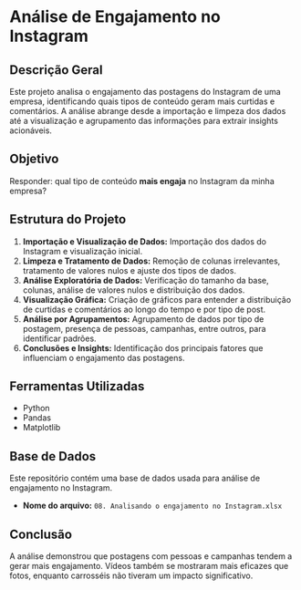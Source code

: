 # Análise de Engajamento no Instagram

## Descrição Geral

Este projeto analisa o engajamento das postagens do Instagram de uma empresa, identificando quais tipos de conteúdo geram mais curtidas e comentários. A análise abrange desde a importação e limpeza dos dados até a visualização e agrupamento das informações para extrair insights acionáveis.

## Objetivo

Responder: qual tipo de conteúdo **mais engaja** no Instagram da minha empresa?

## Estrutura do Projeto

1. **Importação e Visualização de Dados:** Importação dos dados do Instagram e visualização inicial.
2. **Limpeza e Tratamento de Dados:** Remoção de colunas irrelevantes, tratamento de valores nulos e ajuste dos tipos de dados.
3. **Análise Exploratória de Dados:** Verificação do tamanho da base, colunas, análise de valores nulos e distribuição dos dados.
4. **Visualização Gráfica:** Criação de gráficos para entender a distribuição de curtidas e comentários ao longo do tempo e por tipo de post.
5. **Análise por Agrupamentos:** Agrupamento de dados por tipo de postagem, presença de pessoas, campanhas, entre outros, para identificar padrões.
6. **Conclusões e Insights:** Identificação dos principais fatores que influenciam o engajamento das postagens.

## Ferramentas Utilizadas

- Python
- Pandas
- Matplotlib

## Base de Dados

Este repositório contém uma base de dados usada para análise de engajamento no Instagram.

- **Nome do arquivo:** `08. Analisando o engajamento no Instagram.xlsx`

## Conclusão

A análise demonstrou que postagens com pessoas e campanhas tendem a gerar mais engajamento. Vídeos também se mostraram mais eficazes que fotos, enquanto carrosséis não tiveram um impacto significativo.
